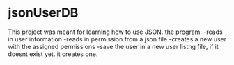 # jsonUserDB
This project was meant for learning how to use JSON.
the program:
-reads in user information
-reads in permission from a json file
-creates a new user with the assigned permissions
-save the user in a new user listng file, if it doesnt exist yet. it creates one.
